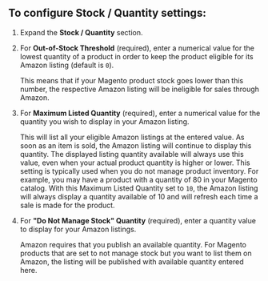 
## To configure Stock / Quantity settings:

1. Expand the **Stock / Quantity** section.

1. For **Out-of-Stock Threshold** (required), enter a numerical value for the lowest quantity of a product in order to keep the product eligible for its Amazon listing (default is `0`).

   This means that if your Magento product stock goes lower than this number, the respective Amazon listing will be ineligible for sales through Amazon.

1. For **Maximum Listed Quantity** (required), enter a numerical value for the quantity you wish to display in your Amazon listing.

   This will list all your eligible Amazon listings at the entered value. As soon as an item is sold, the Amazon listing will continue to display this quantity. The displayed listing quantity available will always use this value, even when your actual product quantity is higher or lower. This setting is typically used when you do not manage product inventory. For example, you may have a product with a quantity of 80 in your Magento catalog. With this Maximum Listed Quantity set to `10`, the Amazon listing will always display a quantity available of 10 and will refresh each time a sale is made for the product.

1. For **"Do Not Manage Stock" Quantity** (required), enter a quantity value to display for your Amazon listings.

   Amazon requires that you publish an available quantity. For Magento products that are set to not manage stock but you want to list them on Amazon, the listing will be published with available quantity entered here.
